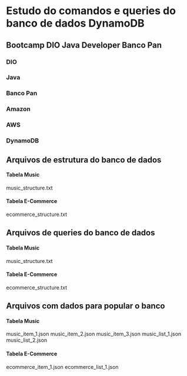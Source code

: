 # Estudo do comandos e queries do banco de dados DynamoDB

## Bootcamp DIO Java Developer Banco Pan

### DIO
### Java
### Banco Pan
### Amazon
### AWS
### DynamoDB

## Arquivos de estrutura do banco de dados

#### Tabela Music
music_structure.txt

#### Tabela E-Commerce
ecommerce_structure.txt

## Arquivos de queries do banco de dados

#### Tabela Music
music_structure.txt

#### Tabela E-Commerce
ecommerce_structure.txt

## Arquivos com dados para popular o banco

#### Tabela Music
music_item_1.json
music_item_2.json
music_item_3.json
music_list_1.json
music_list_2.json

#### Tabela E-Commerce
ecommerce_item_1.json
ecommerce_list_1.json
